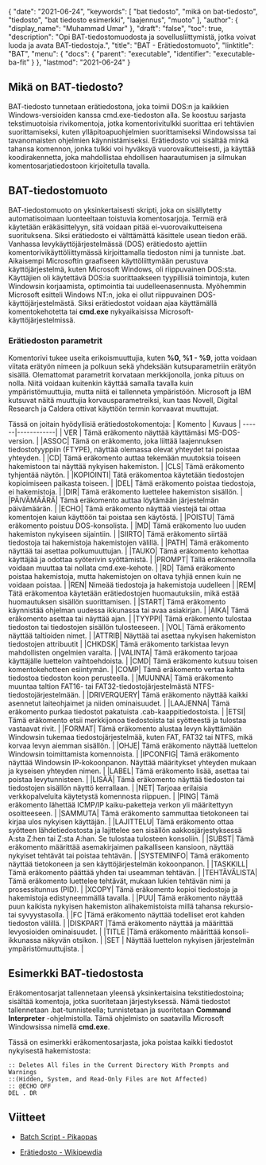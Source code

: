 {
  "date": "2021-06-24",
  "keywords": [
"bat tiedosto",
"mikä on bat-tiedosto",
"tiedosto",
"bat tiedosto esimerkki",
"laajennus",
"muoto"
],
  "author": {
    "display_name": "Muhammad Umar"
},
  "draft": "false",
  "toc": true,
  "description": "Opi BAT-tiedostomuodosta ja sovellusliittymistä, jotka voivat luoda ja avata BAT-tiedostoja.",
  "title": "BAT - Erätiedostomuoto",
  "linktitle": "BAT",
  "menu": {
    "docs": {
      "parent": "executable",
      "identifier": "executable-ba-fit"
}
},
  "lastmod": "2021-06-24"
}

## Mikä on BAT-tiedosto?
BAT-tiedosto tunnetaan erätiedostona, joka toimii DOS:n ja kaikkien Windows-versioiden kanssa cmd.exe-tiedoston alla. Se koostuu sarjasta tekstimuotoisia rivikomentoja, jotka komentorivitulkki suorittaa eri tehtävien suorittamiseksi, kuten ylläpitoapuohjelmien suorittamiseksi Windowsissa tai tavanomaisten ohjelmien käynnistämiseksi. Erätiedosto voi sisältää minkä tahansa komennon, jonka tulkki voi hyväksyä vuorovaikutteisesti, ja käyttää koodirakennetta, joka mahdollistaa ehdollisen haarautumisen ja silmukan komentosarjatiedostoon kirjoitetulla tavalla.
## BAT-tiedostomuoto
BAT-tiedostomuoto on yksinkertaisesti skripti, joka on sisällytetty automatisoimaan luonteeltaan toistuvia komentosarjoja. Termiä erä käytetään eräkäsittelyyn, sitä voidaan pitää ei-vuorovaikutteisena suorituksena. Siksi erätiedosto ei välttämättä käsittele usean tiedon erää. Vanhassa levykäyttöjärjestelmässä (DOS) erätiedosto ajettiin komentorivikäyttöliittymässä kirjoittamalla tiedoston nimi ja tunniste .bat. Aikaisempi Microsoftin graafiseen käyttöliittymään perustuva käyttöjärjestelmä, kuten Microsoft Windows, oli riippuvainen DOS:sta. Käyttäjien oli käytettävä DOS:ia suorittaakseen tyypillisiä toimintoja, kuten Windowsin korjaamista, optimointia tai uudelleenasennusta. Myöhemmin Microsoft esitteli Windows NT:n, joka ei ollut riippuvainen DOS-käyttöjärjestelmästä. Siksi erätiedostot voidaan ajaa käyttämällä komentokehotetta tai **cmd.exe** nykyaikaisissa Microsoft-käyttöjärjestelmissä.
### Erätiedoston parametrit
Komentorivi tukee useita erikoismuuttujia, kuten **%0, %1 - %9**, jotta voidaan viitata erätyön nimeen ja polkuun sekä yhdeksään kutsuparametriin erätyön sisällä. Olemattomat parametrit korvataan merkkijonolla, jonka pituus on nolla. Niitä voidaan kuitenkin käyttää samalla tavalla kuin ympäristömuuttujia, mutta niitä ei tallenneta ympäristöön. Microsoft ja IBM kutsuvat näitä muuttujia korvausparametreiksi, kun taas Novell, Digital Research ja Caldera ottivat käyttöön termin korvaavat muuttujat.

Tässä on joitain hyödyllisiä erätiedostokomentoja:
| Komento | Kuvaus |
------|------------|
| VER | Tämä eräkomento näyttää käyttämäsi MS-DOS-version. |
|ASSOC| Tämä on eräkomento, joka liittää laajennuksen tiedostotyyppiin (FTYPE), näyttää olemassa olevat yhteydet tai poistaa yhteyden. |
|CD| Tämä eräkomento auttaa tekemään muutoksia toiseen hakemistoon tai näyttää nykyisen hakemiston. |
|CLS| Tämä eräkomento tyhjentää näytön. |
|KOPIOINTI| Tätä eräkomentoa käytetään tiedostojen kopioimiseen paikasta toiseen. |
|DEL| Tämä eräkomento poistaa tiedostoja, ei hakemistoja. |
|DIR| Tämä eräkomento luettelee hakemiston sisällön. |
|PÄIVÄMÄÄRÄ| Tämä eräkomento auttaa löytämään järjestelmän päivämäärän. |
|ECHO| Tämä eräkomento näyttää viestejä tai ottaa komentojen kaiun käyttöön tai poistaa sen käytöstä. |
|POISTU| Tämä eräkomento poistuu DOS-konsolista. |
|MD| Tämä eräkomento luo uuden hakemiston nykyiseen sijaintiin. |
|SIIRTO| Tämä eräkomento siirtää tiedostoja tai hakemistoja hakemistojen välillä. |
|PATH| Tämä eräkomento näyttää tai asettaa polkumuuttujan. |
|TAUKO| Tämä eräkomento kehottaa käyttäjää ja odottaa syöterivin syöttämistä. |
|PROMPT| Tällä eräkomennolla voidaan muuttaa tai nollata cmd.exe-kehote. |
|RD| Tämä eräkomento poistaa hakemistoja, mutta hakemistojen on oltava tyhjiä ennen kuin ne voidaan poistaa. |
|REN| Nimeää tiedostoja ja hakemistoja uudelleen |
|REM| Tätä eräkomentoa käytetään erätiedostojen huomautuksiin, mikä estää huomautuksen sisällön suorittamisen. |
|START| Tämä eräkomento käynnistää ohjelman uudessa ikkunassa tai avaa asiakirjan. |
|AIKA| Tämä eräkomento asettaa tai näyttää ajan. |
|TYYPPI| Tämä eräkomento tulostaa tiedoston tai tiedostojen sisällön tulosteeseen. |
|VOL| Tämä eräkomento näyttää taltioiden nimet. |
|ATTRIB| Näyttää tai asettaa nykyisen hakemiston tiedostojen attribuutit |
|CHKDSK| Tämä eräkomento tarkistaa levyn mahdollisten ongelmien varalta. |
|VALINTA| Tämä eräkomento tarjoaa käyttäjälle luettelon vaihtoehdoista. |
|CMD| Tämä eräkomento kutsuu toisen komentokehotteen esiintymän. |
|COMP| Tämä eräkomento vertaa kahta tiedostoa tiedoston koon perusteella. |
|MUUNNA| Tämä eräkomento muuntaa taltion FAT16- tai FAT32-tiedostojärjestelmästä NTFS-tiedostojärjestelmään. |
|DRIVERQUERY| Tämä eräkomento näyttää kaikki asennetut laiteohjaimet ja niiden ominaisuudet. |
|LAAJENNA| Tämä eräkomento purkaa tiedostot pakatuista .cab-kaappitiedostoista. |
|ETSI| Tämä eräkomento etsii merkkijonoa tiedostoista tai syötteestä ja tulostaa vastaavat rivit. |
|FORMAT| Tämä eräkomento alustaa levyn käyttämään Windowsin tukemaa tiedostojärjestelmää, kuten FAT, FAT32 tai NTFS, mikä korvaa levyn aiemman sisällön. |
|OHJE| Tämä eräkomento näyttää luettelon Windowsin toimittamista komennoista. |
|IPCONFIG| Tämä eräkomento näyttää Windowsin IP-kokoonpanon. Näyttää määritykset yhteyden mukaan ja kyseisen yhteyden nimen. |
|LABEL| Tämä eräkomento lisää, asettaa tai poistaa levytunnisteen. |
|LISÄÄ| Tämä eräkomento näyttää tiedoston tai tiedostojen sisällön näyttö kerrallaan. |
|NET| Tarjoaa erilaisia verkkopalveluita käytetystä komennosta riippuen. |
|PING| Tämä eräkomento lähettää ICMP/IP kaiku-paketteja verkon yli määritettyyn osoitteeseen. |
|SAMMUTA| Tämä eräkomento sammuttaa tietokoneen tai kirjaa ulos nykyisen käyttäjän. |
|LAJITTELU| Tämä eräkomento ottaa syötteen lähdetiedostosta ja lajittelee sen sisällön aakkosjärjestyksessä A:sta Z:hen tai Z:sta A:han. Se tulostaa tulosteen konsoliin. |
|SUBST| Tämä eräkomento määrittää asemakirjaimen paikalliseen kansioon, näyttää nykyiset tehtävät tai poistaa tehtävän. |
|SYSTEMINFO| Tämä eräkomento näyttää tietokoneen ja sen käyttöjärjestelmän kokoonpanon. |
|TASKKILL| Tämä eräkomento päättää yhden tai useamman tehtävän. |
|TEHTÄVÄLISTA| Tämä eräkomento luettelee tehtävät, mukaan lukien tehtävän nimi ja prosessitunnus (PID). |
|XCOPY| Tämä eräkomento kopioi tiedostoja ja hakemistoja edistyneemmällä tavalla. |
|PUU| Tämä eräkomento näyttää puun kaikista nykyisen hakemiston alihakemistoista millä tahansa rekursio- tai syvyystasolla. |
|FC |Tämä eräkomento näyttää todelliset erot kahden tiedoston välillä. |
|DISKPART |Tämä eräkomento näyttää ja määrittää levyosioiden ominaisuudet. |
|TITLE |Tämä eräkomento määrittää konsoli-ikkunassa näkyvän otsikon. |
|SET | Näyttää luettelon nykyisen järjestelmän ympäristömuuttujista. |

## Esimerkki BAT-tiedostosta
Eräkomentosarjat tallennetaan yleensä yksinkertaisina tekstitiedostoina; sisältää komentoja, jotka suoritetaan järjestyksessä. Nämä tiedostot tallennetaan .bat-tunnisteella; tunnistetaan ja suoritetaan **Command Interpreter** -ohjelmistolla. Tämä ohjelmisto on saatavilla Microsoft Windowsissa nimellä **cmd.exe**.

Tässä on esimerkki eräkomentosarjasta, joka poistaa kaikki tiedostot nykyisestä hakemistosta:
```
:: Deletes All files in the Current Directory With Prompts and Warnings
::(Hidden, System, and Read-Only Files are Not Affected)
:: @ECHO OFF
DEL . DR
```


## Viitteet 

* [Batch Script - Pikaopas](https://www.tutorialspoint.com/batch_script/batch_script_quick_guide.htm)

* [Erätiedosto - Wikipewdia](https://en.wikipedia.org/wiki/Batch_file)


